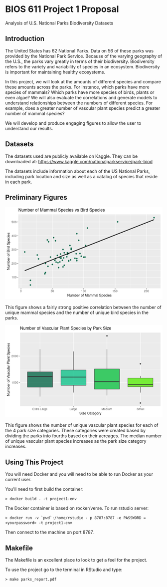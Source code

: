 BIOS 611 Project 1 Proposal
===========================
Analysis of U.S. National Parks Biodiversity Datasets

Introduction
-----------------

The United States has 62 National Parks. Data on 56 of these parks was provided by the National Park Service. Because of the varying geography of the U.S., the parks vary greatly in terms of their biodiversity. Biodiversity refers to the variety and variability of species in an ecosystem. Biodiversity is important for maintaining healthy ecosystems. 

In this project, we will look at the amounts of different species and compare these amounts across the parks. For instance, which parks have more species of mammals? Which parks have more species of birds, plants or even algae? We will also evaluate the correlations and generate models to understand relationships between the numbers of different species. For example, does a greater number of vascular plant species predict a greater number of mammal species? 

We will develop and produce engaging figures to allow the user to understand our results. 

Datasets
-----------------

The datasets used are publicly available on Kaggle. They can be downloaded at: https://www.kaggle.com/nationalparkservice/park-biod

The datasets include information about each of the US National Parks, including park location and size as well as a catalog of species that reside in each park.  

Preliminary Figures
------------------

![](figures/MammalsvsBirds2.png)

This figure shows a fairly strong positive correlation between the number of unique
mammal species and the number of unique bird species in the parks.

![](figures/ParkSizevsPlantsBoxplots.png)

This figure shows the number of unique vascular plant species for each of the 4 park 
size categories. These categories were created based by dividing the parks into fourths
based on their acreages. The median number of unique vascular plant species increases
as the park size category increases.


Using This Project
-----------------

You will need Docker and you will need to be able to run Docker as your current user.

You'll need to first build the container:

    > docker build . -t project1-env
    
The Docker container is based on rocker/verse. To run rstudio server: 

    > docker run -v `pwd`:/home/rstudio - p 8787:8787 -e PASSWORD = 
    <yourpassword> -t project1-env
    
Then connect to the machine on port 8787.

Makefile 
-----------------

The Makefile is an excellent place to look to get a feel for the project.

To use the project go to the terminal in RStudio and type:

    > make parks_report.pdf
